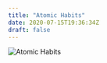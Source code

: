 ```yaml
---
title: "Atomic Habits"
date: 2020-07-15T19:36:34Z
draft: false
---
```


![Atomic Habits](/images/atomic-habits.png)
